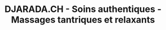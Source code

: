 ---
title: "DJARADA.CH - Soins authentiques - Massages tantriques et relaxants"
url: /boudry/djarada-ch-soins-authentiques-massages-tantriques-et-relaxants/
shop: Massage
---